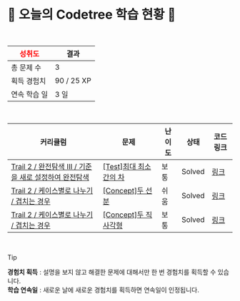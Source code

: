 # 🌲 오늘의 Codetree 학습 현황 🌲

<br />

| <span style="color:red;display:block;text-align:center;"> **성취도**</span> | 결과 |
|---|---|
| 총 문제 수 | 3 |
| 획득 경험치 | 90 / 25 XP |
| 연속 학습 일 | 3 일 |

<br />

|커리큘럼|문제|난이도|상태|코드 링크|
|---|---|---|---|---|
|[Trail 2 / 완전탐색 III / 기준을 새로 설정하여 완전탐색](https://www.codetree.ai/trail-info/novice-mid/)|[[Test]최대 최소간의 차](https://www.codetree.ai/trails/complete/curated-cards/test-difference-between-maximum-and-minimum/)|보통|Solved|[링크](https://github.com/mowinowen/Codetree_Algorithm/blob/main/250828/%EC%B5%9C%EB%8C%80%20%EC%B5%9C%EC%86%8C%EA%B0%84%EC%9D%98%20%EC%B0%A8/difference-between-maximum-and-minimum.py)|
|[Trail 2 / 케이스별로 나누기 / 겹치는 경우](https://www.codetree.ai/trail-info/novice-mid/)|[[Concept]두 선분](https://www.codetree.ai/trails/complete/curated-cards/intro-two-lines/)|쉬움|Solved|[링크](https://github.com/mowinowen/Codetree_Algorithm/blob/main/250828/%EB%91%90%20%EC%84%A0%EB%B6%84/two-lines.py)|
|[Trail 2 / 케이스별로 나누기 / 겹치는 경우](https://www.codetree.ai/trail-info/novice-mid/)|[[Concept]두 직사각형](https://www.codetree.ai/trails/complete/curated-cards/intro-two-rectangles/)|보통|Solved|[링크](https://github.com/mowinowen/Codetree_Algorithm/blob/main/250828/%EB%91%90%20%EC%A7%81%EC%82%AC%EA%B0%81%ED%98%95/two-rectangles.py)|


<br />

> [!TIP]
> **경험치 획득** : 설명을 보지 않고 해결한 문제에 대해서만 한 번 경험치를 획득할 수 있습니다.  
> **학습 연속일** : 새로운 날에 새로운 경험치를 획득하면 연속일이 인정됩니다.

